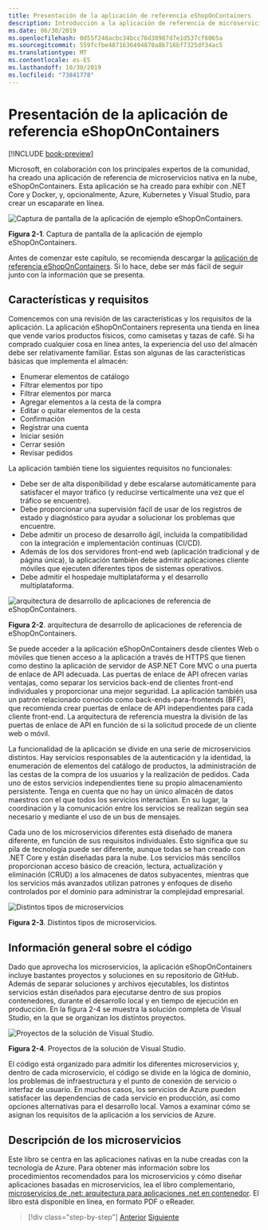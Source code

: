```yaml
---
title: Presentación de la aplicación de referencia eShopOnContainers
description: Introducción a la aplicación de referencia de microservicios nativos en la nube de eShopOnContainers para ASP.NET Core y Azure.
ms.date: 06/30/2019
ms.openlocfilehash: 0d55f248acbc34bcc76d38987d7e1d537cf6065a
ms.sourcegitcommit: 559fcfbe4871636494870a8b716bf7325df34ac5
ms.translationtype: MT
ms.contentlocale: es-ES
ms.lasthandoff: 10/30/2019
ms.locfileid: "73841778"
---
```

# <a name="introducing-eshoponcontainers-reference-app"></a>Presentación de la aplicación de referencia eShopOnContainers

[!INCLUDE [book-preview](../../../includes/book-preview.md)]

Microsoft, en colaboración con los principales expertos de la comunidad, ha creado una aplicación de referencia de microservicios nativa en la nube, eShopOnContainers. Esta aplicación se ha creado para exhibir con .NET Core y Docker, y, opcionalmente, Azure, Kubernetes y Visual Studio, para crear un escaparate en línea.

![Captura de pantalla de la aplicación de ejemplo eShopOnContainers.](./media/eshoponcontainers-sample-app-screenshot.png)

**Figura 2-1**. Captura de pantalla de la aplicación de ejemplo eShopOnContainers.

Antes de comenzar este capítulo, se recomienda descargar la [aplicación de referencia eShopOnContainers](https://github.com/dotnet-architecture/eShopOnContainers). Si lo hace, debe ser más fácil de seguir junto con la información que se presenta.

## <a name="features-and-requirements"></a>Características y requisitos

Comencemos con una revisión de las características y los requisitos de la aplicación. La aplicación eShopOnContainers representa una tienda en línea que vende varios productos físicos, como camisetas y tazas de café. Si ha comprado cualquier cosa en línea antes, la experiencia del uso del almacén debe ser relativamente familiar. Estas son algunas de las características básicas que implementa el almacén:

- Enumerar elementos de catálogo
- Filtrar elementos por tipo
- Filtrar elementos por marca
- Agregar elementos a la cesta de la compra
- Editar o quitar elementos de la cesta
- Confirmación
- Registrar una cuenta
- Iniciar sesión
- Cerrar sesión
- Revisar pedidos

La aplicación también tiene los siguientes requisitos no funcionales:

- Debe ser de alta disponibilidad y debe escalarse automáticamente para satisfacer el mayor tráfico (y reducirse verticalmente una vez que el tráfico se encuentre).
- Debe proporcionar una supervisión fácil de usar de los registros de estado y diagnóstico para ayudar a solucionar los problemas que encuentre.
- Debe admitir un proceso de desarrollo ágil, incluida la compatibilidad con la integración e implementación continuas (CI/CD).
- Además de los dos servidores front-end web (aplicación tradicional y de página única), la aplicación también debe admitir aplicaciones cliente móviles que ejecuten diferentes tipos de sistemas operativos.
- Debe admitir el hospedaje multiplataforma y el desarrollo multiplataforma.

![arquitectura de desarrollo de aplicaciones de referencia de eShopOnContainers.](./media/eshoponcontainers-development-architecture.png)

**Figura 2-2**. arquitectura de desarrollo de aplicaciones de referencia de eShopOnContainers.

Se puede acceder a la aplicación eShopOnContainers desde clientes Web o móviles que tienen acceso a la aplicación a través de HTTPS que tienen como destino la aplicación de servidor de ASP.NET Core MVC o una puerta de enlace de API adecuada. Las puertas de enlace de API ofrecen varias ventajas, como separar los servicios back-end de clientes front-end individuales y proporcionar una mejor seguridad. La aplicación también usa un patrón relacionado conocido como back-ends-para-frontends (BFF), que recomienda crear puertas de enlace de API independientes para cada cliente front-end. La arquitectura de referencia muestra la división de las puertas de enlace de API en función de si la solicitud procede de un cliente web o móvil.

La funcionalidad de la aplicación se divide en una serie de microservicios distintos. Hay servicios responsables de la autenticación y la identidad, la enumeración de elementos del catálogo de productos, la administración de las cestas de la compra de los usuarios y la realización de pedidos. Cada uno de estos servicios independientes tiene su propio almacenamiento persistente. Tenga en cuenta que no hay un único almacén de datos maestros con el que todos los servicios interactúan. En su lugar, la coordinación y la comunicación entre los servicios se realizan según sea necesario y mediante el uso de un bus de mensajes.

Cada uno de los microservicios diferentes está diseñado de manera diferente, en función de sus requisitos individuales. Esto significa que su pila de tecnología puede ser diferente, aunque todas se han creado con .NET Core y están diseñadas para la nube. Los servicios más sencillos proporcionan acceso básico de creación, lectura, actualización y eliminación (CRUD) a los almacenes de datos subyacentes, mientras que los servicios más avanzados utilizan patrones y enfoques de diseño controlados por el dominio para administrar la complejidad empresarial.

![Distintos tipos de microservicios](./media/different-kinds-of-microservices.png)

**Figura 2-3**. Distintos tipos de microservicios.

## <a name="overview-of-the-code"></a>Información general sobre el código

Dado que aprovecha los microservicios, la aplicación eShopOnContainers incluye bastantes proyectos y soluciones en su repositorio de GitHub. Además de separar soluciones y archivos ejecutables, los distintos servicios están diseñados para ejecutarse dentro de sus propios contenedores, durante el desarrollo local y en tiempo de ejecución en producción. En la figura 2-4 se muestra la solución completa de Visual Studio, en la que se organizan los distintos proyectos.

![Proyectos de la solución de Visual Studio.](./media/projects-in-visual-studio-solution.png)

**Figura 2-4**. Proyectos de la solución de Visual Studio.

El código está organizado para admitir los diferentes microservicios y, dentro de cada microservicio, el código se divide en la lógica de dominio, los problemas de infraestructura y el punto de conexión de servicio o interfaz de usuario. En muchos casos, los servicios de Azure pueden satisfacer las dependencias de cada servicio en producción, así como opciones alternativas para el desarrollo local. Vamos a examinar cómo se asignan los requisitos de la aplicación a los servicios de Azure.

## <a name="understanding-microservices"></a>Descripción de los microservicios

Este libro se centra en las aplicaciones nativas en la nube creadas con la tecnología de Azure. Para obtener más información sobre los procedimientos recomendados para los microservicios y cómo diseñar aplicaciones basadas en microservicios, lea el libro complementario, [microservicios de .net: arquitectura para aplicaciones .net en contenedor](https://dotnet.microsoft.com/learn/aspnet/microservices-architecture). El libro está disponible en línea, en formato PDF o eReader.

>[!div class="step-by-step"]
>[Anterior](candidate-apps.md)
>[Siguiente](map-eshoponcontainers-azure-services.md)
